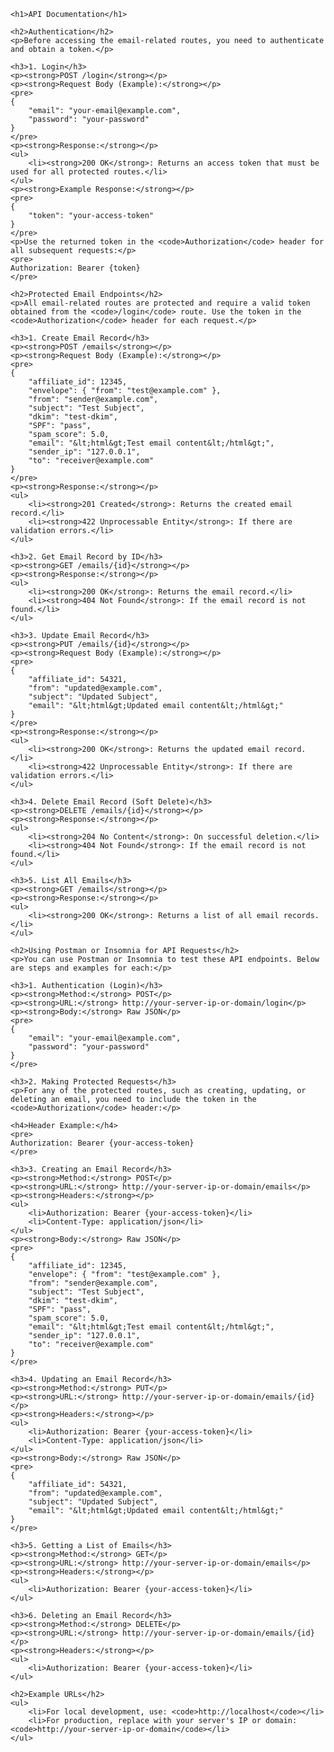 <!DOCTYPE html>
<html lang="en">
<head>
    <meta charset="UTF-8">
    <meta name="viewport" content="width=device-width, initial-scale=1.0">
    <title>API Documentation</title>
</head>
<body>

    <h1>API Documentation</h1>

    <h2>Authentication</h2>
    <p>Before accessing the email-related routes, you need to authenticate and obtain a token.</p>

    <h3>1. Login</h3>
    <p><strong>POST /login</strong></p>
    <p><strong>Request Body (Example):</strong></p>
    <pre>
    {
        "email": "your-email@example.com",
        "password": "your-password"
    }
    </pre>
    <p><strong>Response:</strong></p>
    <ul>
        <li><strong>200 OK</strong>: Returns an access token that must be used for all protected routes.</li>
    </ul>
    <p><strong>Example Response:</strong></p>
    <pre>
    {
        "token": "your-access-token"
    }
    </pre>
    <p>Use the returned token in the <code>Authorization</code> header for all subsequent requests:</p>
    <pre>
    Authorization: Bearer {token}
    </pre>

    <h2>Protected Email Endpoints</h2>
    <p>All email-related routes are protected and require a valid token obtained from the <code>/login</code> route. Use the token in the <code>Authorization</code> header for each request.</p>

    <h3>1. Create Email Record</h3>
    <p><strong>POST /emails</strong></p>
    <p><strong>Request Body (Example):</strong></p>
    <pre>
    {
        "affiliate_id": 12345,
        "envelope": { "from": "test@example.com" },
        "from": "sender@example.com",
        "subject": "Test Subject",
        "dkim": "test-dkim",
        "SPF": "pass",
        "spam_score": 5.0,
        "email": "&lt;html&gt;Test email content&lt;/html&gt;",
        "sender_ip": "127.0.0.1",
        "to": "receiver@example.com"
    }
    </pre>
    <p><strong>Response:</strong></p>
    <ul>
        <li><strong>201 Created</strong>: Returns the created email record.</li>
        <li><strong>422 Unprocessable Entity</strong>: If there are validation errors.</li>
    </ul>

    <h3>2. Get Email Record by ID</h3>
    <p><strong>GET /emails/{id}</strong></p>
    <p><strong>Response:</strong></p>
    <ul>
        <li><strong>200 OK</strong>: Returns the email record.</li>
        <li><strong>404 Not Found</strong>: If the email record is not found.</li>
    </ul>

    <h3>3. Update Email Record</h3>
    <p><strong>PUT /emails/{id}</strong></p>
    <p><strong>Request Body (Example):</strong></p>
    <pre>
    {
        "affiliate_id": 54321,
        "from": "updated@example.com",
        "subject": "Updated Subject",
        "email": "&lt;html&gt;Updated email content&lt;/html&gt;"
    }
    </pre>
    <p><strong>Response:</strong></p>
    <ul>
        <li><strong>200 OK</strong>: Returns the updated email record.</li>
        <li><strong>422 Unprocessable Entity</strong>: If there are validation errors.</li>
    </ul>

    <h3>4. Delete Email Record (Soft Delete)</h3>
    <p><strong>DELETE /emails/{id}</strong></p>
    <p><strong>Response:</strong></p>
    <ul>
        <li><strong>204 No Content</strong>: On successful deletion.</li>
        <li><strong>404 Not Found</strong>: If the email record is not found.</li>
    </ul>

    <h3>5. List All Emails</h3>
    <p><strong>GET /emails</strong></p>
    <p><strong>Response:</strong></p>
    <ul>
        <li><strong>200 OK</strong>: Returns a list of all email records.</li>
    </ul>

    <h2>Using Postman or Insomnia for API Requests</h2>
    <p>You can use Postman or Insomnia to test these API endpoints. Below are steps and examples for each:</p>

    <h3>1. Authentication (Login)</h3>
    <p><strong>Method:</strong> POST</p>
    <p><strong>URL:</strong> http://your-server-ip-or-domain/login</p>
    <p><strong>Body:</strong> Raw JSON</p>
    <pre>
    {
        "email": "your-email@example.com",
        "password": "your-password"
    }
    </pre>

    <h3>2. Making Protected Requests</h3>
    <p>For any of the protected routes, such as creating, updating, or deleting an email, you need to include the token in the <code>Authorization</code> header:</p>

    <h4>Header Example:</h4>
    <pre>
    Authorization: Bearer {your-access-token}
    </pre>

    <h3>3. Creating an Email Record</h3>
    <p><strong>Method:</strong> POST</p>
    <p><strong>URL:</strong> http://your-server-ip-or-domain/emails</p>
    <p><strong>Headers:</strong></p>
    <ul>
        <li>Authorization: Bearer {your-access-token}</li>
        <li>Content-Type: application/json</li>
    </ul>
    <p><strong>Body:</strong> Raw JSON</p>
    <pre>
    {
        "affiliate_id": 12345,
        "envelope": { "from": "test@example.com" },
        "from": "sender@example.com",
        "subject": "Test Subject",
        "dkim": "test-dkim",
        "SPF": "pass",
        "spam_score": 5.0,
        "email": "&lt;html&gt;Test email content&lt;/html&gt;",
        "sender_ip": "127.0.0.1",
        "to": "receiver@example.com"
    }
    </pre>

    <h3>4. Updating an Email Record</h3>
    <p><strong>Method:</strong> PUT</p>
    <p><strong>URL:</strong> http://your-server-ip-or-domain/emails/{id}</p>
    <p><strong>Headers:</strong></p>
    <ul>
        <li>Authorization: Bearer {your-access-token}</li>
        <li>Content-Type: application/json</li>
    </ul>
    <p><strong>Body:</strong> Raw JSON</p>
    <pre>
    {
        "affiliate_id": 54321,
        "from": "updated@example.com",
        "subject": "Updated Subject",
        "email": "&lt;html&gt;Updated email content&lt;/html&gt;"
    }
    </pre>

    <h3>5. Getting a List of Emails</h3>
    <p><strong>Method:</strong> GET</p>
    <p><strong>URL:</strong> http://your-server-ip-or-domain/emails</p>
    <p><strong>Headers:</strong></p>
    <ul>
        <li>Authorization: Bearer {your-access-token}</li>
    </ul>

    <h3>6. Deleting an Email Record</h3>
    <p><strong>Method:</strong> DELETE</p>
    <p><strong>URL:</strong> http://your-server-ip-or-domain/emails/{id}</p>
    <p><strong>Headers:</strong></p>
    <ul>
        <li>Authorization: Bearer {your-access-token}</li>
    </ul>

    <h2>Example URLs</h2>
    <ul>
        <li>For local development, use: <code>http://localhost</code></li>
        <li>For production, replace with your server's IP or domain: <code>http://your-server-ip-or-domain</code></li>
    </ul>

</body>
</html>
